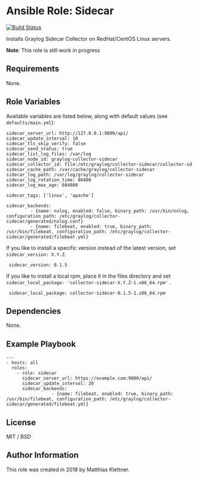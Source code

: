 # Ansible Role: Sidecar

[![Build Status](https://travis-ci.org/motzmdf/ansible-role-sidecar.svg?branch=master)](https://travis-ci.org/motzmdf/ansible-role-sidecar)

Installs Graylog Sidecar Collector on RedHat/CentOS Linux servers.

**Note**: This role is still work in progress

## Requirements

None.

## Role Variables

Available variables are listed below, along with default values (see `defaults/main.yml`):
 
    
    sidecar_server_url: http://127.0.0.1:9000/api/
    sidecar_update_interval: 10
    sidecar_tls_skip_verify: false
    sidecar_send_status: true
    sidecar_list_log_files: /var/log
    sidecar_node_id: graylog-collector-sidecar
    sidecar_collector_id: file:/etc/graylog/collector-sidecar/collector-id
    sidecar_cache_path: /var/cache/graylog/collector-sidecar
    sidecar_log_path: /var/log/graylog/collector-sidecar
    sidecar_log_rotation_time: 86400
    sidecar_log_max_age: 604800
    
    sidecar_tags: ['linux', 'apache']
    
    sidecar_backends:
             - {name: nxlog, enabled: false, binary_path: /usr/bin/nxlog, configuration_path: /etc/graylog/collector-sidecar/generated/nxlog.conf}
             - {name: filebeat, enabled: true, binary_path: /usr/bin/filebeat, configuration_path: /etc/graylog/collector-sidecar/generated/filebeat.yml}


If you like to install a specific version instead of the latest version, set `sidecar_version: X.Y.Z`.

     sidecar_version: 0.1.5
        
        

If you like to install a local rpm, place it in the files directory and set `sidecar_local_package: 'collector-sidecar-X.Y.Z-1.x86_64.rpm'` .

     sidecar_local_package: collector-sidecar-0.1.5-1.x86_64.rpm


## Dependencies

None.

## Example Playbook

    ---
    - hosts: all
      roles:
        - role: sidecar
          sidecar_server_url: https://example.com:9000/api/
          sidecar_update_interval: 20
          sidecar_backends:
                     - {name: filebeat, enabled: true, binary_path: /usr/bin/filebeat, configuration_path: /etc/graylog/collector-sidecar/generated/filebeat.yml}


## License

MIT / BSD

## Author Information

This role was created in 2018 by Matthias Klettner.